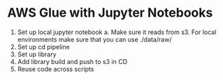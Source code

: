 # AWS Glue with Jupyter Notebooks

1. Set up local jupyter notebook
    a. Make sure it reads from s3. For local environments make sure that you can use ./data/raw/
2. Set up cd pipeline
3. Set up library
4. Add library build and push to s3 in CD
5. Reuse code across scripts